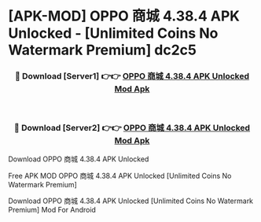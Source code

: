 # [APK-MOD] OPPO 商城 4.38.4 APK Unlocked - [Unlimited Coins No Watermark Premium] dc2c5



<div align="center">
<h3>🔴 Download [Server1] 👉👉 <a href="https://momento.my/?title=OPPO_商城_4.38.4_APK_Unlocked">OPPO 商城 4.38.4 APK Unlocked Mod Apk</a></h3><br>

<h3>🔴 Download [Server2] 👉👉 <a href="https://momento.my/?title=OPPO_商城_4.38.4_APK_Unlocked">OPPO 商城 4.38.4 APK Unlocked Mod Apk</a></h3>
</div>



Download OPPO 商城 4.38.4 APK Unlocked 

Free APK MOD OPPO 商城 4.38.4 APK Unlocked [Unlimited Coins No Watermark Premium]

Download OPPO 商城 4.38.4 APK Unlocked [Unlimited Coins No Watermark Premium] Mod For Android
